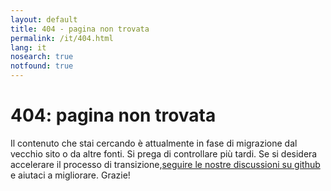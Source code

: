 ```yaml
---
layout: default
title: 404 - pagina non trovata
permalink: /it/404.html
lang: it
nosearch: true
notfound: true
---
```

404: pagina non trovata
=======================

Il contenuto che stai cercando è attualmente in fase di migrazione dal vecchio sito o da altre fonti. Si prega di controllare più tardi. Se si desidera accelerare il processo di transizione,[seguire le nostre discussioni su github](https://github.com/hotosm/learnosm/issues) e aiutaci a migliorare. Grazie!